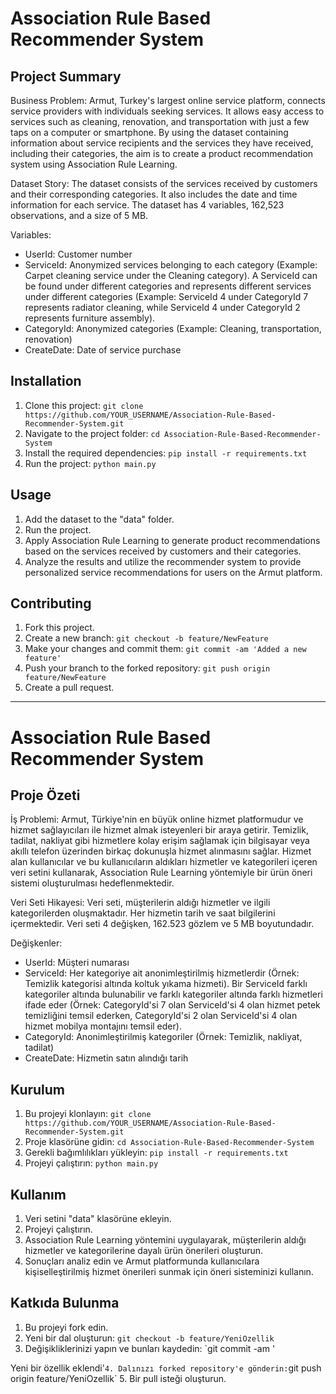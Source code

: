 # Association Rule Based Recommender System

## Project Summary

Business Problem:
Armut, Turkey's largest online service platform, connects service providers with individuals seeking services. It allows easy access to services such as cleaning, renovation, and transportation with just a few taps on a computer or smartphone. By using the dataset containing information about service recipients and the services they have received, including their categories, the aim is to create a product recommendation system using Association Rule Learning.

Dataset Story:
The dataset consists of the services received by customers and their corresponding categories. It also includes the date and time information for each service. 
The dataset has 4 variables, 162,523 observations, and a size of 5 MB.

Variables:
- UserId: Customer number
- ServiceId: Anonymized services belonging to each category (Example: Carpet cleaning service under the Cleaning category). A ServiceId can be found under different categories and represents different services under different categories (Example: ServiceId 4 under CategoryId 7 represents radiator cleaning, while ServiceId 4 under CategoryId 2 represents furniture assembly).
- CategoryId: Anonymized categories (Example: Cleaning, transportation, renovation)
- CreateDate: Date of service purchase

## Installation

1. Clone this project: `git clone https://github.com/YOUR_USERNAME/Association-Rule-Based-Recommender-System.git`
2. Navigate to the project folder: `cd Association-Rule-Based-Recommender-System`
3. Install the required dependencies: `pip install -r requirements.txt`
4. Run the project: `python main.py`

## Usage

1. Add the dataset to the "data" folder.
2. Run the project.
3. Apply Association Rule Learning to generate product recommendations based on the services received by customers and their categories.
4. Analyze the results and utilize the recommender system to provide personalized service recommendations for users on the Armut platform.

## Contributing

1. Fork this project.
2. Create a new branch: `git checkout -b feature/NewFeature`
3. Make your changes and commit them: `git commit -am 'Added a new feature'`
4. Push your branch to the forked repository: `git push origin feature/NewFeature`
5. Create a pull request.
-----------------------------------
# Association Rule Based Recommender System

## Proje Özeti

İş Problemi:
Armut, Türkiye'nin en büyük online hizmet platformudur ve hizmet sağlayıcıları ile hizmet almak isteyenleri bir araya getirir. Temizlik, tadilat, nakliyat gibi hizmetlere kolay erişim sağlamak için bilgisayar veya akıllı telefon üzerinden birkaç dokunuşla hizmet alınmasını sağlar. Hizmet alan kullanıcılar ve bu kullanıcıların aldıkları hizmetler ve kategorileri içeren veri setini kullanarak, Association Rule Learning yöntemiyle bir ürün öneri sistemi oluşturulması hedeflenmektedir.

Veri Seti Hikayesi:
Veri seti, müşterilerin aldığı hizmetler ve ilgili kategorilerden oluşmaktadır. Her hizmetin tarih ve saat bilgilerini içermektedir.
Veri seti 4 değişken, 162.523 gözlem ve 5 MB boyutundadır.

Değişkenler:
- UserId: Müşteri numarası
- ServiceId: Her kategoriye ait anonimleştirilmiş hizmetlerdir (Örnek: Temizlik kategorisi altında koltuk yıkama hizmeti). Bir ServiceId farklı kategoriler altında bulunabilir ve farklı kategoriler altında farklı hizmetleri ifade eder (Örnek: CategoryId'si 7 olan ServiceId'si 4 olan hizmet petek temizliğini temsil ederken, CategoryId'si 2 olan ServiceId'si 4 olan hizmet mobilya montajını temsil eder).
- CategoryId: Anonimleştirilmiş kategoriler (Örnek: Temizlik, nakliyat, tadilat)
- CreateDate: Hizmetin satın alındığı tarih

## Kurulum

1. Bu projeyi klonlayın: `git clone https://github.com/YOUR_USERNAME/Association-Rule-Based-Recommender-System.git`
2. Proje klasörüne gidin: `cd Association-Rule-Based-Recommender-System`
3. Gerekli bağımlılıkları yükleyin: `pip install -r requirements.txt`
4. Projeyi çalıştırın: `python main.py`

## Kullanım

1. Veri setini "data" klasörüne ekleyin.
2. Projeyi çalıştırın.
3. Association Rule Learning yöntemini uygulayarak, müşterilerin aldığı hizmetler ve kategorilerine dayalı ürün önerileri oluşturun.
4. Sonuçları analiz edin ve Armut platformunda kullanıcılara kişiselleştirilmiş hizmet önerileri sunmak için öneri sisteminizi kullanın.

## Katkıda Bulunma

1. Bu projeyi fork edin.
2. Yeni bir dal oluşturun: `git checkout -b feature/YeniOzellik`
3. Değişikliklerinizi yapın ve bunları kaydedin: `git commit -am '

Yeni bir özellik eklendi'`
4. Dalınızı forked repository'e gönderin: `git push origin feature/YeniOzellik`
5. Bir pull isteği oluşturun.
